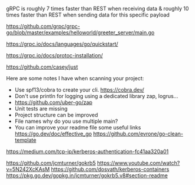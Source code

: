 gRPC is roughly 7 times faster than REST when receiving data & roughly 10 times faster than REST when sending data for this specific payload


https://github.com/grpc/grpc-go/blob/master/examples/helloworld/greeter_server/main.go


https://grpc.io/docs/languages/go/quickstart/


https://grpc.io/docs/protoc-installation/

https://github.com/casey/just

Here are some notes I have when scanning your project:
- Use spf13/cobra to create your cli.
https://cobra.dev/
- Don't use println for logging using a dedicated library zap, logrus...
- https://github.com/uber-go/zap
- Unit tests are missing
- Project structure can be improved
- File names why do you use multiple main?
- You can improve your readme file
some useful links
https://go.dev/doc/effective_go
https://github.com/evrone/go-clean-template


https://medium.com/tcp-ip/kerberos-authentication-fc41aa320a01


https://github.com/jcmturner/gokrb5
https://www.youtube.com/watch?v=5N242XcKAsM
https://github.com/dosvath/kerberos-containers
https://pkg.go.dev/gopkg.in/jcmturner/gokrb5.v8#section-readme